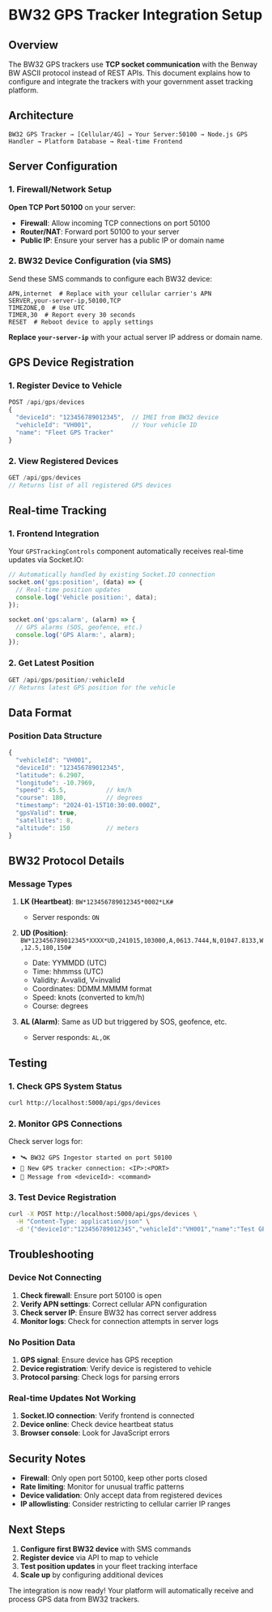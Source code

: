 # BW32 GPS Tracker Integration Setup

## Overview

The BW32 GPS trackers use **TCP socket communication** with the Benway BW ASCII protocol instead of REST APIs. This document explains how to configure and integrate the trackers with your government asset tracking platform.

## Architecture

```
BW32 GPS Tracker → [Cellular/4G] → Your Server:50100 → Node.js GPS Handler → Platform Database → Real-time Frontend
```

## Server Configuration

### 1. Firewall/Network Setup

**Open TCP Port 50100** on your server:
- **Firewall**: Allow incoming TCP connections on port 50100
- **Router/NAT**: Forward port 50100 to your server
- **Public IP**: Ensure your server has a public IP or domain name

### 2. BW32 Device Configuration (via SMS)

Send these SMS commands to configure each BW32 device:

```sms
APN,internet  # Replace with your cellular carrier's APN
SERVER,your-server-ip,50100,TCP
TIMEZONE,0  # Use UTC
TIMER,30  # Report every 30 seconds
RESET  # Reboot device to apply settings
```

**Replace `your-server-ip`** with your actual server IP address or domain name.

## GPS Device Registration

### 1. Register Device to Vehicle

```javascript
POST /api/gps/devices
{
  "deviceId": "123456789012345",  // IMEI from BW32 device
  "vehicleId": "VH001",           // Your vehicle ID
  "name": "Fleet GPS Tracker"
}
```

### 2. View Registered Devices

```javascript
GET /api/gps/devices
// Returns list of all registered GPS devices
```

## Real-time Tracking

### 1. Frontend Integration

Your `GPSTrackingControls` component automatically receives real-time updates via Socket.IO:

```javascript
// Automatically handled by existing Socket.IO connection
socket.on('gps:position', (data) => {
  // Real-time position updates
  console.log('Vehicle position:', data);
});

socket.on('gps:alarm', (alarm) => {
  // GPS alarms (SOS, geofence, etc.)
  console.log('GPS Alarm:', alarm);
});
```

### 2. Get Latest Position

```javascript
GET /api/gps/position/:vehicleId
// Returns latest GPS position for the vehicle
```

## Data Format

### Position Data Structure

```javascript
{
  "vehicleId": "VH001",
  "deviceId": "123456789012345",
  "latitude": 6.2907,
  "longitude": -10.7969,
  "speed": 45.5,           // km/h
  "course": 180,           // degrees
  "timestamp": "2024-01-15T10:30:00.000Z",
  "gpsValid": true,
  "satellites": 8,
  "altitude": 150          // meters
}
```

## BW32 Protocol Details

### Message Types

1. **LK (Heartbeat)**: `BW*123456789012345*0002*LK#`
   - Server responds: `ON`

2. **UD (Position)**: `BW*123456789012345*XXXX*UD,241015,103000,A,0613.7444,N,01047.8133,W,12.5,180,150#`
   - Date: YYMMDD (UTC)
   - Time: hhmmss (UTC)  
   - Validity: A=valid, V=invalid
   - Coordinates: DDMM.MMMM format
   - Speed: knots (converted to km/h)
   - Course: degrees

3. **AL (Alarm)**: Same as UD but triggered by SOS, geofence, etc.
   - Server responds: `AL,OK`

## Testing

### 1. Check GPS System Status

```bash
curl http://localhost:5000/api/gps/devices
```

### 2. Monitor GPS Connections

Check server logs for:
- `🛰️ BW32 GPS Ingestor started on port 50100`
- `🔌 New GPS tracker connection: <IP>:<PORT>`
- `📨 Message from <deviceId>: <command>`

### 3. Test Device Registration

```bash
curl -X POST http://localhost:5000/api/gps/devices \
  -H "Content-Type: application/json" \
  -d '{"deviceId":"123456789012345","vehicleId":"VH001","name":"Test GPS"}'
```

## Troubleshooting

### Device Not Connecting
1. **Check firewall**: Ensure port 50100 is open
2. **Verify APN settings**: Correct cellular APN configuration
3. **Check server IP**: Ensure BW32 has correct server address
4. **Monitor logs**: Check for connection attempts in server logs

### No Position Data
1. **GPS signal**: Ensure device has GPS reception
2. **Device registration**: Verify device is registered to vehicle
3. **Protocol parsing**: Check logs for parsing errors

### Real-time Updates Not Working
1. **Socket.IO connection**: Verify frontend is connected
2. **Device online**: Check device heartbeat status
3. **Browser console**: Look for JavaScript errors

## Security Notes

- **Firewall**: Only open port 50100, keep other ports closed
- **Rate limiting**: Monitor for unusual traffic patterns
- **Device validation**: Only accept data from registered devices
- **IP allowlisting**: Consider restricting to cellular carrier IP ranges

## Next Steps

1. **Configure first BW32 device** with SMS commands
2. **Register device** via API to map to vehicle
3. **Test position updates** in your fleet tracking interface
4. **Scale up** by configuring additional devices

The integration is now ready! Your platform will automatically receive and process GPS data from BW32 trackers.

